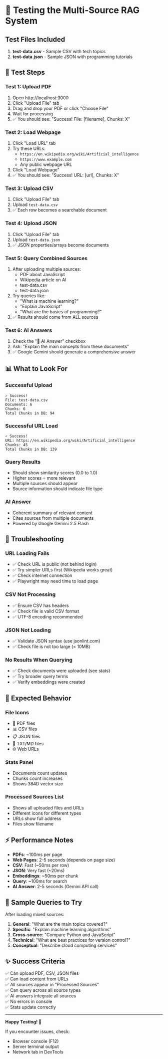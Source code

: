 # 🧪 Testing the Multi-Source RAG System

## Test Files Included

1. **test-data.csv** - Sample CSV with tech topics
2. **test-data.json** - Sample JSON with programming tutorials

## 🎯 Test Steps

### Test 1: Upload PDF

1. Open http://localhost:3000
2. Click "Upload File" tab
3. Drag and drop your PDF or click "Choose File"
4. Wait for processing
5. ✅ You should see: "Success! File: [filename], Chunks: X"

### Test 2: Load Webpage

1. Click "Load URL" tab
2. Try these URLs:
   - `https://en.wikipedia.org/wiki/Artificial_intelligence`
   - `https://www.example.com`
   - Any public webpage URL
3. Click "Load Webpage"
4. ✅ You should see: "Success! URL: [url], Chunks: X"

### Test 3: Upload CSV

1. Click "Upload File" tab
2. Upload `test-data.csv`
3. ✅ Each row becomes a searchable document

### Test 4: Upload JSON

1. Click "Upload File" tab
2. Upload `test-data.json`
3. ✅ JSON properties/arrays become documents

### Test 5: Query Combined Sources

1. After uploading multiple sources:
   - PDF about JavaScript
   - Wikipedia article on AI
   - test-data.csv
   - test-data.json
2. Try queries like:
   - "What is machine learning?"
   - "Explain JavaScript"
   - "What are the basics of programming?"
3. ✅ Results should come from ALL sources

### Test 6: AI Answers

1. Check the "🤖 AI Answer" checkbox
2. Ask: "Explain the main concepts from these documents"
3. ✅ Google Gemini should generate a comprehensive answer

## 📊 What to Look For

### Successful Upload

```
✓ Success!
File: test-data.csv
Documents: 6
Chunks: 6
Total Chunks in DB: 94
```

### Successful URL Load

```
✓ Success!
URL: https://en.wikipedia.org/wiki/Artificial_intelligence
Chunks: 45
Total Chunks in DB: 139
```

### Query Results

- Should show similarity scores (0.0 to 1.0)
- Higher scores = more relevant
- Multiple sources should appear
- Source information should indicate file type

### AI Answer

- Coherent summary of relevant content
- Cites sources from multiple documents
- Powered by Google Gemini 2.5 Flash

## 🐛 Troubleshooting

### URL Loading Fails

- ✅ Check URL is public (not behind login)
- ✅ Try simpler URLs first (Wikipedia works great)
- ✅ Check internet connection
- ✅ Playwright may need time to load page

### CSV Not Processing

- ✅ Ensure CSV has headers
- ✅ Check file is valid CSV format
- ✅ UTF-8 encoding recommended

### JSON Not Loading

- ✅ Validate JSON syntax (use jsonlint.com)
- ✅ Check file is not too large (< 10MB)

### No Results When Querying

- ✅ Check documents were uploaded (see stats)
- ✅ Try broader query terms
- ✅ Verify embeddings were created

## 🎨 Expected Behavior

### File Icons

- 📄 PDF files
- 📊 CSV files
- 📋 JSON files
- 📝 TXT/MD files
- 🌐 Web URLs

### Stats Panel

- Documents count updates
- Chunks count increases
- Shows 384D vector size

### Processed Sources List

- Shows all uploaded files and URLs
- Different icons for different types
- URLs show full address
- Files show filename

## ⚡ Performance Notes

- **PDFs**: ~100ms per page
- **Web Pages**: 2-5 seconds (depends on page size)
- **CSV**: Fast (~50ms per row)
- **JSON**: Very fast (~20ms)
- **Embeddings**: ~50ms per chunk
- **Query**: ~100ms for search
- **AI Answer**: 2-5 seconds (Gemini API call)

## 🎯 Sample Queries to Try

After loading mixed sources:

1. **General**: "What are the main topics covered?"
2. **Specific**: "Explain machine learning algorithms"
3. **Cross-source**: "Compare Python and JavaScript"
4. **Technical**: "What are best practices for version control?"
5. **Conceptual**: "Describe cloud computing services"

## ✨ Success Criteria

✅ Can upload PDF, CSV, JSON files  
✅ Can load content from URLs  
✅ All sources appear in "Processed Sources"  
✅ Can query across all source types  
✅ AI answers integrate all sources  
✅ No errors in console  
✅ Stats update correctly

---

**Happy Testing! 🚀**

If you encounter issues, check:

- Browser console (F12)
- Server terminal output
- Network tab in DevTools

